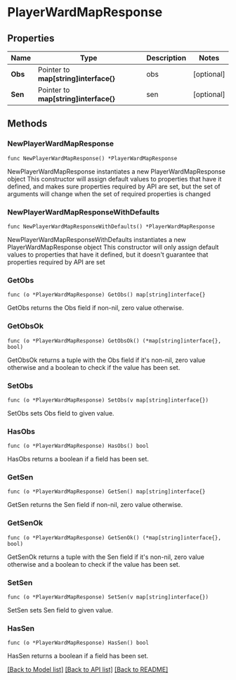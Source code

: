 # PlayerWardMapResponse

## Properties

Name | Type | Description | Notes
------------ | ------------- | ------------- | -------------
**Obs** | Pointer to **map[string]interface{}** | obs | [optional] 
**Sen** | Pointer to **map[string]interface{}** | sen | [optional] 

## Methods

### NewPlayerWardMapResponse

`func NewPlayerWardMapResponse() *PlayerWardMapResponse`

NewPlayerWardMapResponse instantiates a new PlayerWardMapResponse object
This constructor will assign default values to properties that have it defined,
and makes sure properties required by API are set, but the set of arguments
will change when the set of required properties is changed

### NewPlayerWardMapResponseWithDefaults

`func NewPlayerWardMapResponseWithDefaults() *PlayerWardMapResponse`

NewPlayerWardMapResponseWithDefaults instantiates a new PlayerWardMapResponse object
This constructor will only assign default values to properties that have it defined,
but it doesn't guarantee that properties required by API are set

### GetObs

`func (o *PlayerWardMapResponse) GetObs() map[string]interface{}`

GetObs returns the Obs field if non-nil, zero value otherwise.

### GetObsOk

`func (o *PlayerWardMapResponse) GetObsOk() (*map[string]interface{}, bool)`

GetObsOk returns a tuple with the Obs field if it's non-nil, zero value otherwise
and a boolean to check if the value has been set.

### SetObs

`func (o *PlayerWardMapResponse) SetObs(v map[string]interface{})`

SetObs sets Obs field to given value.

### HasObs

`func (o *PlayerWardMapResponse) HasObs() bool`

HasObs returns a boolean if a field has been set.

### GetSen

`func (o *PlayerWardMapResponse) GetSen() map[string]interface{}`

GetSen returns the Sen field if non-nil, zero value otherwise.

### GetSenOk

`func (o *PlayerWardMapResponse) GetSenOk() (*map[string]interface{}, bool)`

GetSenOk returns a tuple with the Sen field if it's non-nil, zero value otherwise
and a boolean to check if the value has been set.

### SetSen

`func (o *PlayerWardMapResponse) SetSen(v map[string]interface{})`

SetSen sets Sen field to given value.

### HasSen

`func (o *PlayerWardMapResponse) HasSen() bool`

HasSen returns a boolean if a field has been set.


[[Back to Model list]](../README.md#documentation-for-models) [[Back to API list]](../README.md#documentation-for-api-endpoints) [[Back to README]](../README.md)


